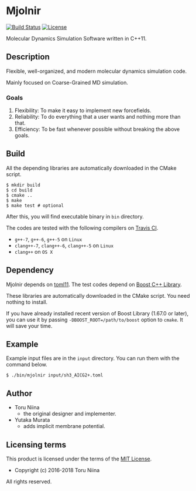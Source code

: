 # Mjolnir

[![Build Status](https://travis-ci.org/ToruNiina/Mjolnir.svg?branch=master)](https://travis-ci.org/ToruNiina/Mjolnir)
[![License](https://img.shields.io/badge/license-MIT-blue.svg?style=flat)](LICENSE)

Molecular Dynamics Simulation Software written in C++11.

## Description

Flexible, well-organized, and modern molecular dynamics simulation code.

Mainly focused on Coarse-Grained MD simulation.

### Goals

 1. Flexibility: To make it easy to implement new forcefields.
 2. Reliability: To do everything that a user wants and nothing more than that.
 3. Efficiency: To be fast whenever possible without breaking the above goals.

## Build

All the depending libraries are automatically downloaded in the CMake script.

```console
$ mkdir build
$ cd build
$ cmake ..
$ make
$ make test # optional
```

After this, you will find executable binary in `bin` directory.

The codes are tested with the following compilers on [Travis CI](https://travis-ci.org/ToruNiina/Mjolnir).
  - `g++-7`, `g++-6`, `g++-5` on `Linux`
  - `clang++-7`, `clang++-6`, `clang++-5` on `Linux`
  - `clang++` on `OS X`

## Dependency

Mjolnir depends on [toml11](https://github.com/ToruNiina/toml11).
The test codes depend on [Boost C++ Library](https://www.boost.org/).

These libraries are automatically downloaded in the CMake script.
You need nothing to install.

If you have already installed recent version of Boost Library (1.67.0 or later),
you can use it by passing `-DBOOST_ROOT=/path/to/boost` option to `cmake`.
It will save your time.

## Example

Example input files are in the `input` directory.
You can run them with the command below.

```console
$ ./bin/mjolnir input/sh3_AICG2+.toml
```

## Author

  - Toru Niina
    - the original designer and implementer.
  - Yutaka Murata
    - adds implicit membrane potential.

## Licensing terms

This product is licensed under the terms of the [MIT License](LICENSE).

  - Copyright (c) 2016-2018 Toru Niina

All rights reserved.
